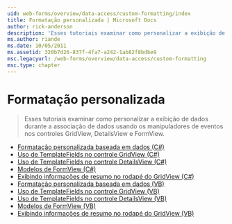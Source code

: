 ```yaml
---
uid: web-forms/overview/data-access/custom-formatting/index
title: Formatação personalizada | Microsoft Docs
author: rick-anderson
description: 'Esses tutoriais examinar como personalizar a exibição de dados durante a associação de dados usando os manipuladores de eventos nos controles GridView, DetailsView e FormView.'
ms.author: riande
ms.date: 10/05/2011
ms.assetid: 320b7d26-837f-4fa7-a242-1ab82f8bdbe9
msc.legacyurl: /web-forms/overview/data-access/custom-formatting
msc.type: chapter
---
```

<a name="custom-formatting"></a>Formatação personalizada
====================
> Esses tutoriais examinar como personalizar a exibição de dados durante a associação de dados usando os manipuladores de eventos nos controles GridView, DetailsView e FormView.


- [Formatação personalizada baseada em dados (C#)](custom-formatting-based-upon-data-cs.md)
- [Uso de TemplateFields no controle GridView (C#)](using-templatefields-in-the-gridview-control-cs.md)
- [Uso de TemplateFields no controle DetailsView (C#)](using-templatefields-in-the-detailsview-control-cs.md)
- [Modelos de FormView (C#)](using-the-formview-s-templates-cs.md)
- [Exibindo informações de resumo no rodapé do GridView (C#)](displaying-summary-information-in-the-gridview-s-footer-cs.md)
- [Formatação personalizada baseada em dados (VB)](custom-formatting-based-upon-data-vb.md)
- [Uso de TemplateFields no controle GridView (VB)](using-templatefields-in-the-gridview-control-vb.md)
- [Uso de TemplateFields no controle DetailsView (VB)](using-templatefields-in-the-detailsview-control-vb.md)
- [Modelos de FormView (VB)](using-the-formview-s-templates-vb.md)
- [Exibindo informações de resumo no rodapé do GridView (VB)](displaying-summary-information-in-the-gridview-s-footer-vb.md)
